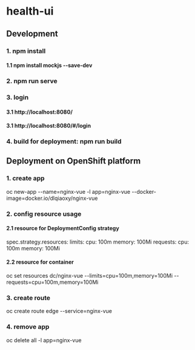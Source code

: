 # health-ui

## Development
### 1. npm install
#### 1.1 npm install mockjs --save-dev

### 2. npm run serve

### 3. login
#### 3.1 http://localhost:8080/
#### 3.1 http://localhost:8080/#/login

### 4. build for deployment: npm run build


## Deployment on OpenShift platform
### 1. create app
oc new-app --name=nginx-vue -l app=nginx-vue --docker-image=docker.io/dlqiaoxy/nginx-vue

### 2. config resource usage

#### 2.1 resource for DeploymentConfig strategy
spec.strategy.resources:
 limits:
   cpu: 100m
   memory: 100Mi
 requests:
    cpu: 100m
    memory: 100Mi

#### 2.2 resource for container
oc set resources dc/nginx-vue --limits=cpu=100m,memory=100Mi --requests=cpu=100m,memory=100Mi

### 3. create route
oc create route edge --service=nginx-vue

### 4. remove app
oc delete all -l app=nginx-vue
